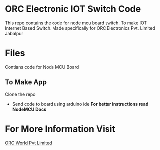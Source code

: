 # ORC Electronic IOT Switch Code

This repo contains the code for node mcu board switch. To make IOT Internet Based Switch. Made specifically for ORC Electronics Pvt. Limited Jabalpur 


# Files

Contians code for Node MCU Board

## To Make App
Clone the repo
- Send code to board using arduino ide
**For better instructions read NodeMCU Docs**


# For More Information Visit
[ORC World Pvt Limited](https://orcworld.com)
